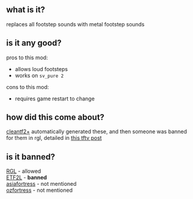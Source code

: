 <h2>what is it?</h2>

replaces all footstep sounds with metal footstep sounds<br>
<h2>is it any good?</h2>

pros to this mod:<br>

* allows loud footsteps
* works on `sv_pure 2`

cons to this mod:<br>

* requires game restart to change

<h2>how did this come about?</h2>

[cleantf2+](https://www.teamfortress.tv/51736/cleantf2-nohats-flat-textures-etc) automatically generated these, and then someone was banned for them in rgl, detailed in [this tftv post](https://www.teamfortress.tv/59165/rgl-and-metal-footsteps)
<h2>is it banned?</h2>

[RGL](https://docs.google.com/document/d/1jfp2o6X4m0zdrX50kZ5YNsrvBANqxfDb-nEsRBb1wh0/view) - allowed<br>
[ETF2L](https://etf2l.org/latest-rules-configs-updates/) - <b>banned</b><br>
[asiafortress](https://asiafortress.com/index.php?/forums/topic/5900-asiafortress-cup-18-rules/) - not mentioned<br>
[ozfortress](https://ozfortress.com/rules#6-Cheating-Exploits-and-Bans) - not mentioned<br>
